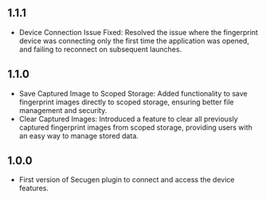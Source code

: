 ## 1.1.1
* Device Connection Issue Fixed: Resolved the issue where the fingerprint device was connecting only the first time the application was opened, and failing to reconnect on subsequent launches.

## 1.1.0

* Save Captured Image to Scoped Storage: Added functionality to save fingerprint images directly to scoped storage, ensuring better file management and security.
* Clear Captured Images: Introduced a feature to clear all previously captured fingerprint images from scoped storage, providing users with an easy way to manage stored data.

## 1.0.0

* First version of Secugen plugin to connect and access the device features.
